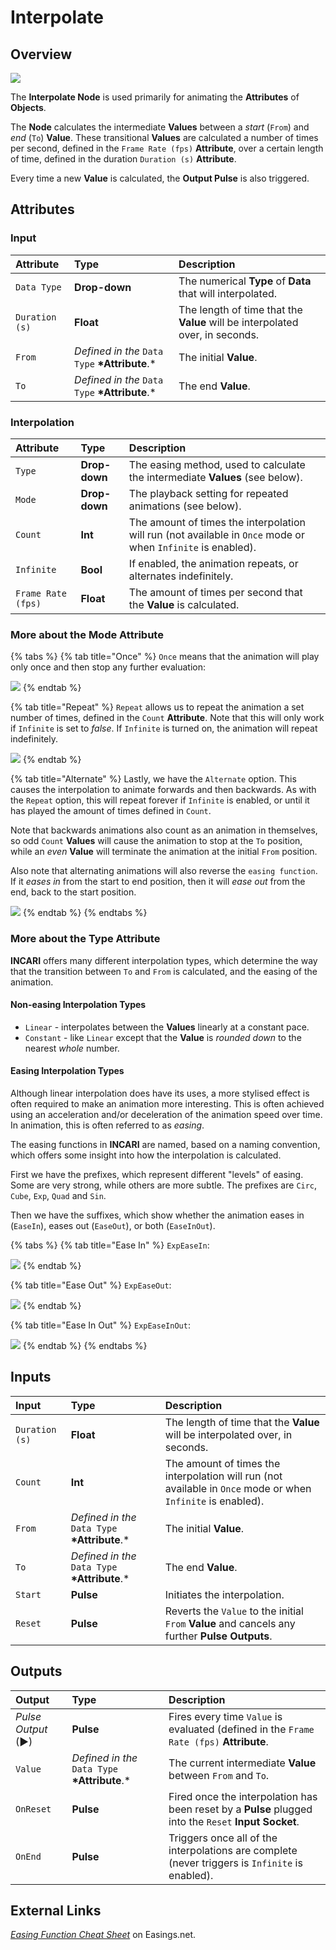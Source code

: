 # Interpolate

## Overview

![](../../.gitbook/assets/node-interpolate.png)

The **Interpolate Node** is used primarily for animating the **Attributes** of **Objects**.

The **Node** calculates the intermediate **Values** between a _start_ \(`From`\) and _end_ \(`To`\) **Value**. These transitional **Values** are calculated a number of times per second, defined in the `Frame Rate (fps)` **Attribute**, over a certain length of time, defined in the duration `Duration (s)` **Attribute**.

Every time a new **Value** is calculated, the **Output Pulse** is also triggered.

## Attributes

### Input

| Attribute | Type | Description |
| :--- | :--- | :--- |
| `Data Type` | **Drop-down** | The numerical **Type** of **Data** that will interpolated. |
| `Duration (s)` | **Float** | The length of time that the **Value** will be interpolated over, in seconds. |
| `From` | _Defined in the_ `Data Type` **\*Attribute**.\* | The initial **Value**. |
| `To` | _Defined in the_ `Data Type` **\*Attribute**.\* | The end **Value**. |

### Interpolation

| Attribute | Type | Description |
| :--- | :--- | :--- |
| `Type` | **Drop-down** | The easing method, used to calculate the intermediate **Values** \(see below\). |
| `Mode` | **Drop-down** | The playback setting for repeated animations \(see below\). |
| `Count` | **Int** | The amount of times the interpolation will run \(not available in `Once` mode or when `Infinite` is enabled\). |
| `Infinite` | **Bool** | If enabled, the animation repeats, or alternates indefinitely. |
| `Frame Rate (fps)` | **Float** | The amount of times per second that the **Value** is calculated. |

### More about the Mode Attribute

{% tabs %}
{% tab title="Once" %}
`Once` means that the animation will play only once and then stop any further evaluation:

![](../../.gitbook/assets/interpolation-mode-once.gif)
{% endtab %}

{% tab title="Repeat" %}
`Repeat` allows us to repeat the animation a set number of times, defined in the `Count` **Attribute**. Note that this will only work if `Infinite` is set to _false_. If `Infinite` is turned on, the animation will repeat indefinitely.

![](../../.gitbook/assets/interpolation-mode-repeat.gif)
{% endtab %}

{% tab title="Alternate" %}
Lastly, we have the `Alternate` option. This causes the interpolation to animate forwards and then backwards. As with the `Repeat` option, this will repeat forever if `Infinite` is enabled, or until it has played the amount of times defined in `Count`.

Note that backwards animations also count as an animation in themselves, so odd `Count` **Values** will cause the animation to stop at the `To` position, while an _even_ **Value** will terminate the animation at the initial `From` position.

Also note that alternating animations will also reverse the `easing function`. If it _eases in_ from the start to end position, then it will _ease out_ from the end, back to the start position.

![](../../.gitbook/assets/interpolation-mode-alternate.gif)
{% endtab %}
{% endtabs %}

### More about the Type Attribute

**INCARI** offers many different interpolation types, which determine the way that the transition between `To` and `From` is calculated, and the easing of the animation.

#### Non-easing Interpolation Types

* `Linear` - interpolates between the **Values** linearly at a constant pace.
* `Constant` - like `Linear` except that the **Value** is _rounded down_ to the nearest _whole_ number.

#### Easing Interpolation Types

Although linear interpolation does have its uses, a more stylised effect is often required to make an animation more interesting. This is often achieved using an acceleration and/or deceleration of the animation speed over time. In animation, this is often referred to as _easing_.

The easing functions in **INCARI** are named, based on a naming convention, which offers some insight into how the interpolation is calculated.

First we have the prefixes, which represent different "levels" of easing. Some are very strong, while others are more subtle. The prefixes are `Circ`, `Cube`, `Exp`, `Quad` and `Sin`.

Then we have the suffixes, which show whether the animation eases in \(`EaseIn`\), eases out \(`EaseOut`\), or both \(`EaseInOut`\).

{% tabs %}
{% tab title="Ease In" %}
`ExpEaseIn`:

![](../../.gitbook/assets/interpolation-type-expeasein.gif)
{% endtab %}

{% tab title="Ease Out" %}
`ExpEaseOut`:

![](../../.gitbook/assets/interpolation-type-expeaseout.gif)
{% endtab %}

{% tab title="Ease In Out" %}
`ExpEaseInOut`:

![](../../.gitbook/assets/interpolation-type-expeaseinout.gif)
{% endtab %}
{% endtabs %}

## Inputs

| Input | Type | Description |
| :--- | :--- | :--- |
| `Duration (s)` | **Float** | The length of time that the **Value** will be interpolated over, in seconds. |
| `Count` | **Int** | The amount of times the interpolation will run \(not available in `Once` mode or when `Infinite` is enabled\). |
| `From` | _Defined in the_ `Data Type` **\*Attribute**.\* | The initial **Value**. |
| `To` | _Defined in the_ `Data Type` **\*Attribute**.\* | The end **Value**. |
| `Start` | **Pulse** | Initiates the interpolation. |
| `Reset` | **Pulse** | Reverts the `Value` to the initial `From` **Value** and cancels any further **Pulse Outputs**. |

## Outputs

| Output | Type | Description |
| :--- | :--- | :--- |
| _Pulse Output_ \(►\) | **Pulse** | Fires every time `Value` is evaluated \(defined in the `Frame Rate (fps)` **Attribute**. |
| `Value` | _Defined in the_ `Data Type` **\*Attribute**.\* | The current intermediate **Value** between `From` and `To`. |
| `OnReset` | **Pulse** | Fired once the interpolation has been reset by a **Pulse** plugged into the `Reset` **Input Socket**. |
| `OnEnd` | **Pulse** | Triggers once all of the interpolations are complete \(never triggers is `Infinite` is enabled\). |

## External Links

[_Easing Function Cheat Sheet_](https://easings.net/en#) on Easings.net.

